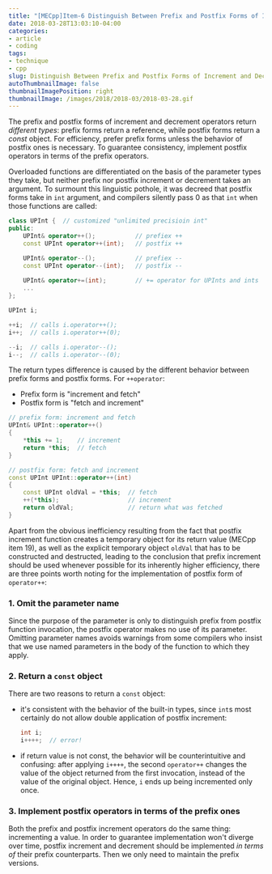```yaml
---
title: "[MECpp]Item-6 Distinguish Between Prefix and Postfix Forms of Increment and Decrement Operators"
date: 2018-03-28T13:03:10-04:00
categories:
- article
- coding
tags:
- technique
- cpp
slug: Distinguish Between Prefix and Postfix Forms of Increment and Decrement Operators
autoThumbnailImage: false
thumbnailImagePosition: right
thumbnailImage: /images/2018/2018-03/2018-03-28.gif
---
```


The prefix and postfix forms of increment and decrement operators return _different types_: prefix forms return a reference, while postfix forms return a _const_ object. For efficiency, prefer prefix forms unless the behavior of postfix ones is necessary. To guarantee consistency, implement postfix operators in terms of the prefix operators.
<!--more-->

Overloaded functions are differentiated on the basis of the parameter types they take, but neither prefix nor postfix increment or decrement takes an argument. To surmount this linguistic pothole, it was decreed that postfix forms take in `int` argument, and compilers silently pass 0 as that `int` when those functions are called:

```cpp
class UPInt {  // customized "unlimited precisioin int"
public:
    UPInt& operator++();           // prefiex ++
    const UPInt operator++(int);   // postfix ++

    UPInt& operator--();           // prefiex --
    const UPInt operator--(int);   // postfix --
    
    UPInt& operator+=(int);        // += operator for UPInts and ints
    ...    
};

UPInt i;

++i;  // calls i.operator++();
i++;  // calls i.operator++(0);

--i;  // calls i.operator--();
i--;  // calls i.operator--(0);
```

The return types difference is caused by the different behavior between prefix forms and postfix forms. For `++operator`:

* Prefix form is "increment and fetch"
* Postfix form is "fetch and increment"

```cpp
// prefix form: increment and fetch
UPInt& UPInt::operator++()
{
    *this += 1;    // increment
    return *this;  // fetch
}

// postfix form: fetch and increment
const UPInt UPInt::operator++(int)
{
    const UPInt oldVal = *this;  // fetch
    ++(*this);                   // increment
    return oldVal;               // return what was fetched
}
```

Apart from the obvious inefficiency resulting from the fact that postfix increment function creates a temporary object for its return value (MECpp item 19), as well as the explicit temporary object `oldVal` that has to be constructed and destructed, leading to the conclusion that prefix increment should be used whenever possible for its inherently higher efficiency, there are three points worth noting for the implementation of postfix form of `operator++`:

### 1. Omit the parameter name

Since the purpose of the parameter is only to distinguish prefix from postfix function invocation, the postfix operator makes no use of its parameter. Omitting parameter names avoids warnings from some compilers who insist that we use named parameters in the body of the function to which they apply.

### 2. Return a `const` object

There are two reasons to return a `const` object:

* it's consistent with the behavior of the built-in types, since `int`s most certainly do not allow double application of postfix increment:
 
    ```cpp
    int i;
    i++++;  // error!
    ```
* if return value is not const, the behavior will be counterintuitive and confusing: after applying `i++++`, the second `operator++` changes the value of the object returned from the first invocation, instead of the value of the original object. Hence, `i` ends up being incremented only once.

### 3. Implement postfix operators in terms of the prefix ones

Both the prefix and postfix increment operators do the same thing: incrementing a value. In order to guarantee implementation won't diverge over time, postfix increment and decrement should be implemented _in terms of_ their prefix counterparts. Then we only need to maintain the prefix versions.